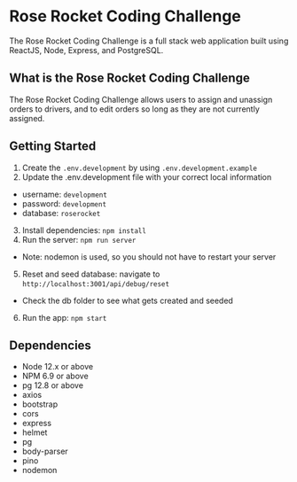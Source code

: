 # Rose Rocket Coding Challenge

The Rose Rocket Coding Challenge is a full stack web application built using ReactJS, Node, Express, and PostgreSQL.

## What is the Rose Rocket Coding Challenge

The Rose Rocket Coding Challenge allows users to assign and unassign orders to drivers, and to edit orders so long as they are not currently assigned.

## Getting Started

1. Create the `.env.development` by using `.env.development.example`
2. Update the .env.development file with your correct local information 
  - username: `development` 
  - password: `development` 
  - database: `roserocket`
3. Install dependencies: `npm install`
4. Run the server: `npm run server`
  - Note: nodemon is used, so you should not have to restart your server
5. Reset and seed database: navigate to `http://localhost:3001/api/debug/reset`
  - Check the db folder to see what gets created and seeded
6. Run the app: `npm start`

## Dependencies

- Node 12.x or above
- NPM 6.9 or above
- pg 12.8 or above
- axios
- bootstrap
- cors
- express
- helmet
- pg
- body-parser
- pino
- nodemon